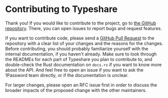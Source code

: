 # Contributing to Typeshare

Thank you! If you would like to contribute to the project, go to [the GitHub repository](https://github.com/1Password/typeshare). There, you can open issues to report bugs and request features.

If you want to contribute code, please send a [GitHub Pull Request](https://github.com/1Password/typeshare/pull/new/master) to the repository with a clear list of your changes and the reasons for the changes. Before contributing, you should probably familiarize yourself with the internal documentation, if you haven't already. Make sure to look through the READMEs for each part of Typeshare you plan to contribute to, and double-check the Rust documentation on `docs.rs` if you want to know more about the API. And feel free to open an issue if you want to ask the 1Password team directly, or if the documentation is unclear.

For larger changes, please open an RFC issue first in order to discuss the broader impacts of the proposed change with the other maintainers.